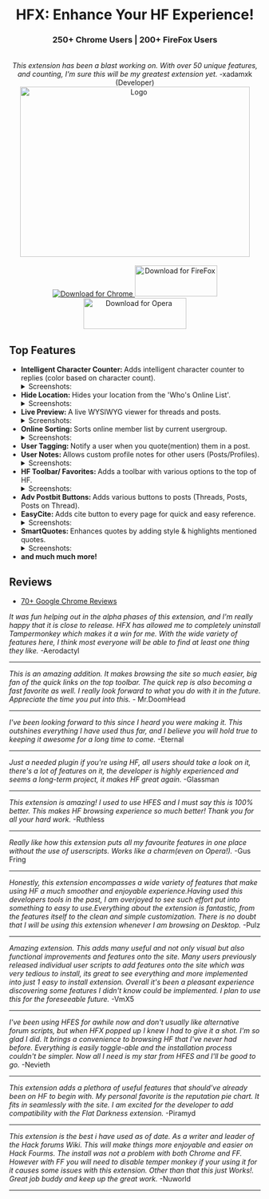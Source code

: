 <div align="center">
  <h1>
    HFX: Enhance Your HF Experience!
  </h1>
  <h3>250+ Chrome Users | 200+ FireFox Users</h3>
  <br>
  <i>This extension has been a blast working on. With over 50 unique features, and counting, I'm sure this will be my greatest extension yet.</i> -xadamxk (Developer)
  <br>
  <img src="https://raw.githubusercontent.com/xadamxk/HFX/master/images/banner-large.png"  width="460" height="340" title="Logo"  />
  <br /><br />
  <a align="center" href="https://chrome.google.com/webstore/detail/hf-xtension/hcfofmfmidhgbblcnnipcphhegcmdeeb">
    <img src="https://developer.chrome.com/webstore/images/ChromeWebStore_BadgeWBorder_v2_206x58.png" title="Download for Chrome"  />
  </a>
  <a align="center" href="https://addons.mozilla.org/en-US/firefox/addon/hfx/">
    <img src="https://raw.githubusercontent.com/xadamxk/HFX/master/images/FireFoxWebStore01.png" width="165" height="62" title="Download for FireFox"  />
  </a>
  <a align="center" href="https://github.com/xadamxk/HFX/wiki/Installing-HFX-on-Opera-Browser">
    <img src="https://raw.githubusercontent.com/xadamxk/HFX/master/images/OperaWebStore01.png" width="206" height="62" title="Download for Opera"  />
  </a>
  <br>
</div>

<h2>Top Features</h2>
<ul>
  <li><b>Intelligent Character Counter: </b>Adds intelligent character counter to replies (color based on character count).
  <details><summary>Screenshots:</summary> 
  
  Examples:
  
  <img src="https://camo.githubusercontent.com/138c6c69773bab65f1e59ec4272dff502d934854/687474703a2f2f692e696d6775722e636f6d2f6e4c57616a4f322e706e67" title="Screenshot"/>
  <img src="https://camo.githubusercontent.com/55b53a97245d7c9cab551543a595becde59b5028/687474703a2f2f692e696d6775722e636f6d2f6e596b6841516e2e706e67" title="Screenshot"/>
  <img src="https://camo.githubusercontent.com/192aff7ebad53ff4dc3bcb4a942dd13b5ebc24ce/687474703a2f2f692e696d6775722e636f6d2f73764c3957794a2e706e67" title="Screenshot"/>
  <img src="https://camo.githubusercontent.com/3b29cdf3eca7c3c3f99d901363024c1423cd9c11/687474703a2f2f692e696d6775722e636f6d2f546458623756642e706e67" title="Screenshot"/>
  <img src="https://camo.githubusercontent.com/61d6f601811002d67f333529abf722cf2ad6f7e6/687474703a2f2f692e696d6775722e636f6d2f69666237664e382e706e67" title="Screenshot"/>
  <img src="https://camo.githubusercontent.com/51ae1ff16be9a24c708ab99cc64a4e4d6f9585f9/687474703a2f2f692e696d6775722e636f6d2f6c4e53307a72572e706e67" title="Screenshot"/>
  </details></li>
  
  <li><b>Hide Location: </b>Hides your location from the 'Who's Online List'.
  <details><summary>Screenshots:</summary> 
  
  Before:
  
  <img src="https://camo.githubusercontent.com/a4a4f7120f889a3c0b6835161b8d529592cfbc41/687474703a2f2f692e696d6775722e636f6d2f614a414b4f336c2e706e67" title="Screenshot" />
  
  After:
  
  <img src="https://camo.githubusercontent.com/365e26ce6056847447e675c5afa47f04bf64406d/687474703a2f2f692e696d6775722e636f6d2f745155776162432e706e67" title="Screenshot" />
  </details></li>
  <li><b>Live Preview: </b>A live WYSIWYG viewer for threads and posts.
  <details><summary>Screenshots:</summary> 
  
  Example:
  
  <img src="https://camo.githubusercontent.com/898642003e4d284f831f86459aeff5377972c387/687474703a2f2f692e696d6775722e636f6d2f534250736a6d572e706e67" title="Screenshot" />
  </details></li>
  <li><b>Online Sorting: </b>Sorts online member list by current usergroup.
  <details><summary>Screenshots:</summary> 
  
  Before:
  
  <img src="https://camo.githubusercontent.com/b3abe3bddc004457bf9751fb713b58fdbf54231d/687474703a2f2f692e696d6775722e636f6d2f7763316a5030622e706e67" title="Screenshot" width=800 />
  
  After:
  
  <img src="https://camo.githubusercontent.com/00b47451cc8d6c1e6e311d4c46e1f9ee3293bebb/687474703a2f2f692e696d6775722e636f6d2f6f7854686b54312e706e67" title="Screenshot" width=800 />
  </details></li>
  <li><b>User Tagging: </b>Notify a user when you quote(mention) them in a post.</li>
  <li><b>User Notes: </b>Allows custom profile notes for other users (Posts/Profiles).
  <details><summary>Screenshots:</summary> 
  
  Example:
  
  <img src="https://camo.githubusercontent.com/01e0dd9476e8cb74663799d3307da162764526fb/687474703a2f2f692e696d6775722e636f6d2f537573317a55422e706e67" title="Screenshot" />
  </details></li>
  <li><b>HF Toolbar/ Favorites: </b>Adds a toolbar with various options to the top of HF.
    <details><summary>Screenshots:</summary> 
  
  Example:
  
  <img src="https://camo.githubusercontent.com/2b1722ac8d86e1096ca9d8dba8f10030b3a1a5e7/687474703a2f2f692e696d6775722e636f6d2f647546424556302e706e67" title="Screenshot" width=800/>

  <img src="https://camo.githubusercontent.com/65da5e4e7529ccae94e6c62ba2acedae3a5cd191/687474703a2f2f692e696d6775722e636f6d2f643143587a506a2e706e67" title="Screenshot" width=500 />
  </details></li>
  <li><b>Adv Postbit Buttons: </b>Adds various buttons to posts (Threads, Posts, Posts on Thread).</li>
  <li><b>EasyCite: </b>Adds cite button to every page for quick and easy reference.
  <details><summary>Screenshots:</summary> 
  
  Example:
  
  <img src="https://camo.githubusercontent.com/246ff6aaf295d4273b227f740d451a6cb1c7270a/687474703a2f2f692e696d6775722e636f6d2f324a49496d624d2e706e67" title="Screenshot" />
  
  <img src="https://camo.githubusercontent.com/d127d8d9f77d571c5e13ef8a2ee14b046652413f/687474703a2f2f692e696d6775722e636f6d2f70736c39626b412e706e67" title="Screenshot" />
  </details></li>
  <li><b>SmartQuotes: </b>Enhances quotes by adding style & highlights mentioned quotes.
  <details><summary>Screenshots:</summary> 
  
  SmartQuote:
  
  <img src="https://camo.githubusercontent.com/b7bc1a7c6192cb1b0afa42168290f8221a93a623/687474703a2f2f692e696d6775722e636f6d2f326b4962616f562e706e67" title="Screenshot" />
  
  SmartQuote Mention:
  
  <img src="https://camo.githubusercontent.com/576744668bef0183240b0a841f8b6aa1ce8d7146/687474703a2f2f692e696d6775722e636f6d2f4f37576b746e502e706e67" title="Screenshot" />
  </details></li>
  <li><b>and much much more!</b></li>
</ul>

<h2>Reviews</h2>
<ul><li><a href="https://chrome.google.com/webstore/detail/hf-xtension/hcfofmfmidhgbblcnnipcphhegcmdeeb/reviews">70+ Google Chrome Reviews</a></li></ul> 
<i>It was fun helping out in the alpha phases of this extension, and I'm really happy that it is close to release. HFX has allowed me to completely uninstall Tampermonkey which makes it a win for me. With the wide variety of features here, I think most everyone will be able to find at least one thing they like.</i> -Aerodactyl<hr>
<i>This is an amazing addition. It makes browsing the site so much easier, big fan of the quick links on the top toolbar. The quick rep is also becoming a fast favorite as well. 
I really look forward to what you do with it in the future. Appreciate the time you put into this.</i> -
Mr.DoomHead<hr>
<i>I've been looking forward to this since I heard you were making it. This outshines everything I have used thus far, and I believe you will hold true to keeping it awesome for a long time to come.</i> -Eternal<hr>
<i>Just a needed plugin if you're using HF, all users should take a look on it, there's a lot of features on it, the developer is highly experienced and seems a long-term project, it makes HF great again.</i> -Glassman<hr>
<i>This extension is amazing! 
I used to use HFES and I must say this is 100% better. This makes HF browsing experience so much better! Thank you for all your hard work.</i> -Ruthless<hr>
<i>Really like how this extension puts all my favourite features in one place without the use of userscripts. Works like a charm(even on Opera!).</i> -Gus Fring<hr>
<i>Honestly, this extension encompasses a wide variety of features that make using HF a much smoother and enjoyable experience.Having used this developers tools in the past, I am overjoyed to see such effort put into something to easy to use.Everything about the extension is fantastic, from the features itself to the clean and simple customization. There is no doubt that I will be using this extension whenever I am browsing on Desktop.</i> -Pulz<hr>
<i>Amazing extension. This adds many useful and not only visual but also functional improvements and features onto the site. Many users previously released individual user scripts to add features onto the site which was very tedious to install, its great to see everything and more implemented into just 1 easy to install extension. Overall it's been a pleasant experience discovering some features I didn't know could be implemented. I plan to use this for the foreseeable future.</i> -VmX5<hr>
<i>I've been using HFES for awhile now and don't usually like alternative forum scripts, but when HFX popped up I knew I had to give it a shot. I'm so glad I did. It brings a convenience to browsing HF that I've never had before. Everything is easily toggle-able and the installation process couldn't be simpler. Now all I need is my star from HFES and I'll be good to go.</i> -Nevieth<hr>
<i>This extension adds a plethora of useful features that should've already been on HF to begin with. My personal favorite is the reputation pie chart. It fits in seamlessly with the site. I am excited for the developer to add compatibility with the Flat Darkness extension.</i> -Piramyd<hr>
<i>This extension is the best i have used as of date. As a writer and leader of the Hack forums Wiki. This will make things more enjoyable and easier on Hack Fourms. The install was not a problem with both Chrome and FF. However with FF you will need to disable temper monkey if your using it for it causes some issues with this extension. Other than that this just Works!. Great job buddy and keep up the great work.</i> -Nuworld<hr>
